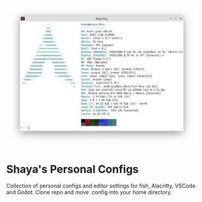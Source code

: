 <p align="center">
  <img src="fetch.png" />
</p>

# Shaya's Personal Configs
Collection of personal configs and editor settings for fish, Alacritty, VSCode and Godot.
Clone repo and move .config into your home directory.
